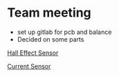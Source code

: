# Team meeting

- set up gitlab for pcb and balance
- Decided on some parts

[Hall Effect Sensor](https://p3america.com/erck-05spi-360/)

[Current Sensor](https://www.digikey.com/en/products/detail/allegro-microsystems/ACS70331EESATR-2P5U3/8120683)
